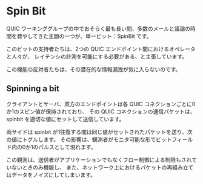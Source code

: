 # Spin Bit

QUIC ワーキンググループの中でおそらく最も長い間、多数のメールと議論の時間を費やしてきた主題の一つが、単一ビット：SpinBit です。

このビットの支持者たちは、2つの QUIC エンドポイント間におけるオペレータと人々が、
レイテンシの計測を可能にする必要がある、と主張しています。

この機能の反対者たちは、その潜在的な情報漏洩が気に入らないのです。

## Spinning a bit

クライアントとサーバ、双方のエンドポイントは各 QUIC コネクションごとに0か1のスピン値が保持されており、
その QUIC コネクションの通信パケットは、spinbit を適切な値にセットして送信しています。

両サイドは spinbit が1往復する間は同じ値がセットされたパケットを送り、次の値にトグルします。
その影響は、観測者がモニタ可能な形でビットフィールド内の0か1のパルスとして現れます。

この観測は、送信者がアプリケーションでもなくフロー制御による制限もされていないときのみ機能し、
また、ネットワーク上におけるパケットの再組み立てはデータをノイズにしてしまいます。

